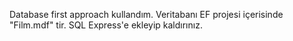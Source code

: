 Database first approach kullandım. Veritabanı EF projesi içerisinde "Film.mdf" tir. SQL Express'e ekleyip kaldırınız.
